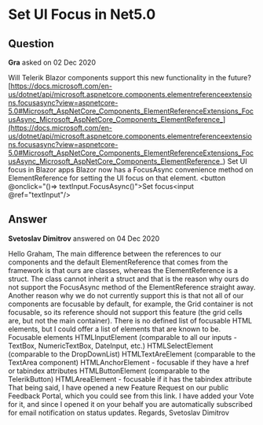 # Set UI Focus in Net5.0

## Question

**Gra** asked on 02 Dec 2020

Will Telerik Blazor components support this new functionality in the future? [https://docs.microsoft.com/en-us/dotnet/api/microsoft.aspnetcore.components.elementreferenceextensions.focusasync?view=aspnetcore-5.0#Microsoft_AspNetCore_Components_ElementReferenceExtensions_FocusAsync_Microsoft_AspNetCore_Components_ElementReference_](https://docs.microsoft.com/en-us/dotnet/api/microsoft.aspnetcore.components.elementreferenceextensions.focusasync?view=aspnetcore-5.0#Microsoft_AspNetCore_Components_ElementReferenceExtensions_FocusAsync_Microsoft_AspNetCore_Components_ElementReference_) Set UI focus in Blazor apps Blazor now has a FocusAsync convenience method on ElementReference for setting the UI focus on that element. <button @onclick="()=> textInput.FocusAsync()">Set focus</button><input @ref="textInput"/>

## Answer

**Svetoslav Dimitrov** answered on 04 Dec 2020

Hello Graham, The main difference between the references to our components and the default ElementReference that comes from the framework is that ours are classes, whereas the ElementReference is a struct. The class cannot inherit a struct and that is the reason why ours do not support the FocusAsync method of the ElementReference straight away. Another reason why we do not currently support this is that not all of our components are focusable by default, for example, the Grid container is not focusable, so its reference should not support this feature (the grid cells are, but not the main container). There is no defined list of focusable HTML elements, but I could offer a list of elements that are known to be. Focusable elements HTMLInputElement (comparable to all our inputs - TextBox, NumericTextBox, DateInput, etc.) HTMLSelectElement (comparable to the DropDownList) HTMLTextAreElement (comparable to the TextArea component) HTMLAnchorElement - focusable if they have a href or tabindex attributes HTMLButtonElement (comparable to the TelerikButton) HTMLAreaElement - focusable if it has the tabindex attribute That being said, I have opened a new Feature Request on our public Feedback Portal, which you could see from this link. I have added your Vote for it, and since I opened it on your behalf you are automatically subscribed for email notification on status updates. Regards, Svetoslav Dimitrov
